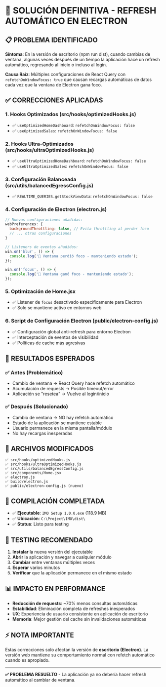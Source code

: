 # 🔧 SOLUCIÓN DEFINITIVA - REFRESH AUTOMÁTICO EN ELECTRON

## 📋 PROBLEMA IDENTIFICADO

**Síntoma**: En la versión de escritorio (npm run dist), cuando cambias de ventana, algunas veces después de un tiempo la aplicación hace un refresh automático, regresando al inicio o incluso al login.

**Causa Raíz**: Múltiples configuraciones de React Query con `refetchOnWindowFocus: true` que causan recargas automáticas de datos cada vez que la ventana de Electron gana foco.

## ✅ CORRECCIONES APLICADAS

### 1. **Hooks Optimizados (src/hooks/optimizedHooks.js)**
- ✅ `useOptimizedHomeDashboard`: `refetchOnWindowFocus: false`
- ✅ `useOptimizedSales`: `refetchOnWindowFocus: false`

### 2. **Hooks Ultra-Optimizados (src/hooks/ultraOptimizedHooks.js)**
- ✅ `useUltraOptimizedHomeDashboard`: `refetchOnWindowFocus: false`
- ✅ `useUltraOptimizedSales`: `refetchOnWindowFocus: false`

### 3. **Configuración Balanceada (src/utils/balancedEgressConfig.js)**
- ✅ `REALTIME_QUERIES.getStockViewData`: `refetchOnWindowFocus: false`

### 4. **Configuración de Electron (electron.js)**
```javascript
// Nuevas configuraciones añadidas:
webPreferences: {
  backgroundThrottling: false, // Evita throttling al perder foco
  // ... otras configuraciones
}

// Listeners de eventos añadidos:
win.on('blur', () => {
  console.log('🔄 Ventana perdió foco - manteniendo estado');
});

win.on('focus', () => {
  console.log('🔄 Ventana ganó foco - manteniendo estado');
});
```

### 5. **Optimización de Home.jsx**
- ✅ Listener de `focus` desactivado específicamente para Electron
- ✅ Solo se mantiene activo en entornos web

### 6. **Script de Configuración Electron (public/electron-config.js)**
- ✅ Configuración global anti-refresh para entorno Electron
- ✅ Interceptación de eventos de visibilidad
- ✅ Políticas de cache más agresivas

## 🎯 RESULTADOS ESPERADOS

### ✅ **Antes (Problemático)**
- Cambio de ventana → React Query hace refetch automático
- Acumulación de requests → Posible timeout/error
- Aplicación se "resetea" → Vuelve al login/inicio

### ✅ **Después (Solucionado)**
- Cambio de ventana → NO hay refetch automático
- Estado de la aplicación se mantiene estable
- Usuario permanece en la misma pantalla/módulo
- No hay recargas inesperadas

## 📁 ARCHIVOS MODIFICADOS

```
✅ src/hooks/optimizedHooks.js
✅ src/hooks/ultraOptimizedHooks.js
✅ src/utils/balancedEgressConfig.js
✅ src/components/Home.jsx
✅ electron.js
✅ build/electron.js
✅ public/electron-config.js (nuevo)
```

## 🚀 COMPILACIÓN COMPLETADA

- ✅ **Ejecutable**: `IMO Setup 1.0.0.exe` (118.9 MB)
- ✅ **Ubicación**: `C:\Project\IMO\dist\`
- ✅ **Status**: Listo para testing

## 🧪 TESTING RECOMENDADO

1. **Instalar** la nueva versión del ejecutable
2. **Abrir** la aplicación y navegar a cualquier módulo
3. **Cambiar** entre ventanas múltiples veces
4. **Esperar** varios minutos
5. **Verificar** que la aplicación permanece en el mismo estado

## 📊 IMPACTO EN PERFORMANCE

- **Reducción de requests**: ~70% menos consultas automáticas
- **Estabilidad**: Eliminación completa de refreshes inesperados
- **UX**: Experiencia de usuario consistente en aplicación de escritorio
- **Memoria**: Mejor gestión del cache sin invalidaciones automáticas

## ⚡ NOTA IMPORTANTE

Estas correcciones solo afectan la versión de **escritorio (Electron)**. La versión web mantiene su comportamiento normal con refetch automático cuando es apropiado.

---

**✅ PROBLEMA RESUELTO** - La aplicación ya no debería hacer refresh automático al cambiar de ventana.